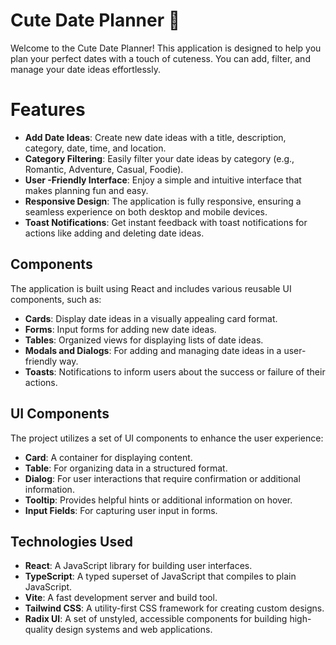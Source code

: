 # Cute Date Planner 💖

Welcome to the Cute Date Planner! This application is designed to help you plan your perfect dates with a touch of cuteness. You can add, filter, and manage your date ideas effortlessly.

# Features

- **Add Date Ideas**: Create new date ideas with a title, description, category, date, time, and location.
- **Category Filtering**: Easily filter your date ideas by category (e.g., Romantic, Adventure, Casual, Foodie).
- **User -Friendly Interface**: Enjoy a simple and intuitive interface that makes planning fun and easy.
- **Responsive Design**: The application is fully responsive, ensuring a seamless experience on both desktop and mobile devices.
- **Toast Notifications**: Get instant feedback with toast notifications for actions like adding and deleting date ideas.

## Components

The application is built using React and includes various reusable UI components, such as:

- **Cards**: Display date ideas in a visually appealing card format.
- **Forms**: Input forms for adding new date ideas.
- **Tables**: Organized views for displaying lists of date ideas.
- **Modals and Dialogs**: For adding and managing date ideas in a user-friendly way.
- **Toasts**: Notifications to inform users about the success or failure of their actions.

## UI Components

The project utilizes a set of UI components to enhance the user experience:

- **Card**: A container for displaying content.
- **Table**: For organizing data in a structured format.
- **Dialog**: For user interactions that require confirmation or additional information.
- **Tooltip**: Provides helpful hints or additional information on hover.
- **Input Fields**: For capturing user input in forms.

## Technologies Used

- **React**: A JavaScript library for building user interfaces.
- **TypeScript**: A typed superset of JavaScript that compiles to plain JavaScript.
- **Vite**: A fast development server and build tool.
- **Tailwind CSS**: A utility-first CSS framework for creating custom designs.
- **Radix UI**: A set of unstyled, accessible components for building high-quality design systems and web applications.
